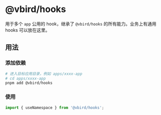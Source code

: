 # @vbird/hooks

用于多个 `app` 公用的 hook，继承了 `@vbird/hooks` 的所有能力。业务上有通用 hooks 可以放在这里。

## 用法

### 添加依赖

```bash
# 进入目标应用目录，例如 apps/xxxx-app
# cd apps/xxxx-app
pnpm add @vbird/hooks
```

### 使用

```ts
import { useNamespace } from '@vbird/hooks';
```
